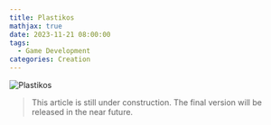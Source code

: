 ```yaml
---
title: Plastikos
mathjax: true
date: 2023-11-21 08:00:00
tags: 
  - Game Development
categories: Creation
---
```


![Plastikos](Large.jpeg "Plastikos")

> This article is still under construction. The final version will be released in the near future.
